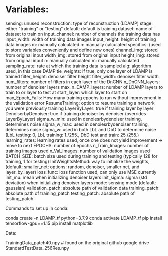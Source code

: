 # Variables:
sensing: unused
reconstruction: type of reconstruction (LDAMP)
stage: either "training" or "testing"
default: default is training
dataset: name of dataset to train on
input_channel: number of channels the training data has
input_width: width of training data images
input_height: height of training data images
m: manually calculated
n: manually calculated
specifics: (used to store variables conveniently and define new ones)
	channel_img: stored from original input
	width_img: stored from original input
	height_img: stored from original input
	n: manually calculated
	m: manually calculated
	sampling_rate: rate at which the training data is sampled
	alg: algorithm used, in this case DAMP
	tie_weights: if true, only one layer of LDAMP is trained
	filter_height: denoiser filter height
	filter_width: denoiser filter width
	num_filters: number of filters in each layer of the DnCNN
	n_DnCNN_layers: number of denoiser layers
	max_n_DAMP_layers: number of LDAMP layers to train to or layer to test at
	start_layer: which layer to start on
	max_Epoch_Fails: How many training epochs to run without improvement in the validation error
	ResumeTraining: option to resume training a network you were previously training
	LayerByLayer: true if training layer by layer
	DenoiserbyDenoiser: true if training denoiser by denoiser (overrides LayerByLayer)
	sigma_w_min: used in denoiesrbydenoiser training, determines noise
	sigma_w_max: used in denoiesrbydenoiser training, determines noise
	sigma_w: used in both LbL and DbD to determine noise (LbL testing: 0, LbL training: 1./255., DbD test and train: 25./255.)
	learning_rates: learning rates used, once one does not yield improvement -> move to next
	EPOCHS: number of epochs
	n_Train_Images: number of training images used
	n_Val_Images: number of validation images used
	BATCH_SIZE: batch size used during training and testing (typically 128 for training, 1 for testing)
	InitWeightsMethod: way to initialize the weights, (default: smaller_net; options: random, denoiser, smaller net, and layer_by_layer)
	loss_func: loss function used, can only use MSE currently
	init_mu: mean when initializing denoiser layers
	init_sigma: sigma (std deviation) when initializing denoiser layers
	mode: sensing mode (default: gaussian)
	validation_patch: absolute path of validation data
	training_patch: absolute path of training_patch
	testing_patch: absolute path of testing_patch

Commands to set up in conda:

conda create -n LDAMP_tf python=3.7.9
conda activate LDAMP_tf
pip install tensorflow-gpu==1.15
pip install matplotlib


Data:

TrainingData_patch40.npy # found on the original github google drive
StandardTestData_256Res.npy
